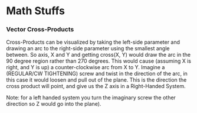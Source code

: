 # Math Stuffs

### Vector Cross-Products

Cross-Products can be visualized by taking the left-side parameter and drawing an arc to the right-side parameter using the smallest angle between. So axis, X and Y and getting cross(X, Y) would draw the arc in the 90 degree region rather than 270 degrees. This would cause (assuming X is right, and Y is up) a counter-clockwise arc from X to Y. Imagine a (REGULAR/CW TIGHTENING) screw and twist in the direction of the arc, in this case it would loosen and pull out of the plane. This is the direction the cross product will point, and give us the Z axis in a Right-Handed System.
	
Note: for a left handed system you turn the imaginary screw the other direction so Z would go into the plane).
